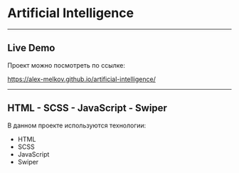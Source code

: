 # Artificial Intelligence

---

## Live Demo

Проект можно посмотреть по ссылке:

https://alex-melkov.github.io/artificial-intelligence/

---

## HTML - SCSS - JavaScript - Swiper

В данном проекте используются технологии:

- HTML
- SCSS
- JavaScript
- Swiper
